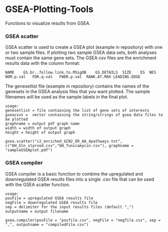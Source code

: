 # GSEA-Plotting-Tools
Functions to visualize results from GSEA. 

### GSEA scatter
GSEA scatter is used to create a GSEA plot (example in repository) with one or two sample files. If plotting two sample GSEA data sets, both analyses must contain the same gene sets. The GSEA csv files are the enrichment results data with the column format: 
```
NAME	GS.br..follow.link.to.MSigDB	GS.DETAILS	SIZE	ES	NES	NOM.p.val	FDR.q.val	FWER.p.val	RANK.AT.MAX	LEADING.EDGE
```

The genesetlist file (example in repository) contains the names of the genesets in the GSEA analysis files that you want plotted. The sample filenames will be used as the sample labels in the final plot.

```
usage:
genesetlist = file containing the list of gene sets of interests
gseacsvs =  vector containing the string/strings of gsea data files to be plotted
graphname = output pdf graph name
width = width of output graph
height = height of output graph

gsea.scatter("c2_enriched_GCN2_ER_AA_4pathways.txt", c("6H_Gln_starved.csv","6H_Tunicamycin.csv"), graphname = "sampleGSEAplot.pdf")
```

### GSEA compiler
GSEA compiler is a basic function to combine the upregulated and downregulated GSEA results files into a single .csv file that can be used with the GSEA scatter function.
```
usage:
posFile = upregulated GSEA results file
negFile = downregulated GSEA results file
sep = delimiter for the input results files (default ",")
outputname = output filename

gsea.compiler(posFile = "posfile.csv", negFile = "negfile.csv", sep = ",", outputname = "compiledFile.csv")
```
